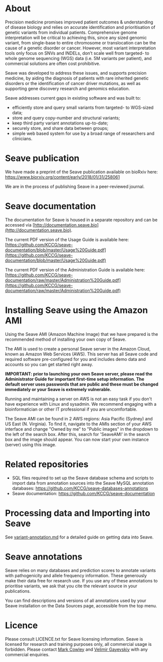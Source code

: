 # About
Precision medicine promises improved patient outcomes & understanding of disease biology and relies on accurate identification and prioritisation of genetic variants from individual patients. Comprehensive genome interpretation will be critical to achieving this, since any sized genomic variant, from single-base to entire chromosome or translocation can be the cause of a genetic disorder or cancer. However, most variant interpretation tools only focus on SNVs and INDELs, don’t scale well from targeted- to whole genome sequencing (WGS) data (i.e. 5M variants per patient), and commercial solutions are often cost prohibitive.

Seave was developed to address these issues, and supports precision medicine, by aiding the diagnosis of patients with rare inherited genetic disorders or the identification of cancer driver mutations, as well as supporting gene discovery research and genomics education. 

Seave addresses current gaps in existing software and was built to:
* efficiently store and query small variants from targeted- to WGS-sized data;
* store and query copy-number and structural variants;
* keep third party variant annotations up-to-date;
* securely store, and share data between groups;
* simple web based system for use by a broad range of researchers and clinicians.

# Seave publication
We have made a preprint of the Seave publication available on bioRxiv here: https://www.biorxiv.org/content/early/2018/01/31/258061

We are in the process of publishing Seave in a peer-reviewed journal.

# Seave documentation
The documentation for Seave is housed in a separate repository and can be accessed via [http://documentation.seave.bio](http://documentation.seave.bio).

The current PDF version of the Usage Guide is available here: [https://github.com/KCCG/seave-documentation/blob/master/Usage%20Guide.pdf](https://github.com/KCCG/seave-documentation/blob/master/Usage%20Guide.pdf)

The current PDF version of the Administration Guide is available here: [https://github.com/KCCG/seave-documentation/raw/master/Administration%20Guide.pdf](https://github.com/KCCG/seave-documentation/raw/master/Administration%20Guide.pdf)

# Installing Seave using the Amazon AMI
Using the Seave AMI (Amazon Machine Image) that we have prepared is the recommended method of installing your own copy of Seave. 

The AMI is used to create a personal Seave server in the Amazon Cloud, known as Amazon Web Services (AWS). This server has all Seave code and required software pre-configured for you and includes demo data and accounts so you can get started right away.

**IMPORTANT: prior to launching your own Seave server, please read the Administrator Guide for important first-time setup information. The default server uses passwords that are public and these must be changed immediately or your Seave is extremely vulnerable.**

Running and maintaining a server on AWS is not an easy task if you don't have experience with Linux and sysadmin. We recommend engaging with a bioinformatician or other IT professional if you are uncomfortable.

The Seave AMI can be found in 2 AWS regions: Asia Pacific (Sydney) and US East (N. Virginia). To find it, navigate to the AMIs section of your AWS interface and change "Owned by me" to "Public images" in the dropdown to the left of the search box. After this, search for 'SeaveAMI' in the search box and the image should appear. You can now start your own instance (server) using this image.

# Related repositories
* SQL files required to set up the Seave database schema and scripts to import data from annotation sources into the Seave MySQL annotation databases: https://github.com/KCCG/seave-databases-annotations
* Seave documentation: https://github.com/KCCG/seave-documentation

# Processing data and Importing into Seave
See [variant-annotation.md](variant-annotation.md) for a detailed guide on getting data into Seave.

# Seave annotations
Seave relies on many databases and prediction scores to annotate variants with pathogenicity and allele frequency information. These generously make their data free for research use. If you use any of these annotations to prioritise variants, we ask that you cite the relevant source in your publications.

You can find descriptions and versions of all annotations used by your Seave installation on the Data Sources page, accessible from the top menu.

# Licence
Please consult LICENCE.txt for Seave licensing information. Seave is licensed for research and training purposes only, all commercial usage is forbidden. Please contact [Mark Cowley](mailto:m.cowley@garvan.org.au) and [Velimir Gayevskiy](mailto:v.gayevskiy@garvan.org.au) with any commercial enquiries.